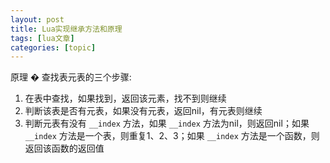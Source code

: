 ```yaml
---
layout: post
title: Lua实现继承方法和原理 
tags: [lua文章]
categories: [topic]
---
```

原理 � 查找表元表的三个步骤:

  1. 在表中查找，如果找到，返回该元素，找不到则继续
  2. 判断该表是否有元表，如果没有元表，返回nil，有元表则继续
  3. 判断元表有没有 `__index` 方法，如果 `__index` 方法为nil，则返回nil；如果`__index` 方法是一个表，则重复1、2、3；如果 `__index` 方法是一个函数，则返回该函数的返回值